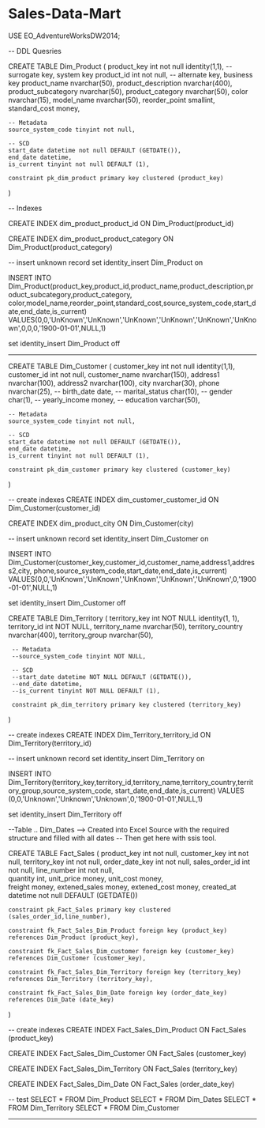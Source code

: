 # Sales-Data-Mart
USE EO_AdventureWorksDW2014;

-- DDL Quesries

CREATE TABLE Dim_Product (
	product_key int not null identity(1,1), -- surrogate key, system key
	product_id int not null, -- alternate key, business key
	product_name nvarchar(50),
	product_description nvarchar(400),
	product_subcategory nvarchar(50),
	product_category nvarchar(50),
	color nvarchar(15),
	model_name nvarchar(50),
	reorder_point smallint,
	standard_cost money,

	-- Metadata
	source_system_code tinyint not null,

	-- SCD
	start_date datetime not null DEFAULT (GETDATE()),
	end_date datetime,
	is_current tinyint not null DEFAULT (1),

	constraint pk_dim_product primary key clustered (product_key)
)

-- Indexes

CREATE INDEX dim_product_product_id
ON Dim_Product(product_id)

CREATE INDEX dim_product_product_category
ON Dim_Product(product_category)

-- insert unknown record
set identity_insert Dim_Product on

INSERT INTO Dim_Product(product_key,product_id,product_name,product_description,product_subcategory,product_category,
color,model_name,reorder_point,standard_cost,source_system_code,start_date,end_date,is_current)
VALUES(0,0,'UnKnown','UnKnown','UnKnown','UnKnown','UnKnown','UnKnown',0,0,0,'1900-01-01',NULL,1)

set identity_insert Dim_Product off

----------------------------------------------------------------------------------------------------------------------

CREATE TABLE Dim_Customer (
	customer_key int not null identity(1,1),
	customer_id int not null,
	customer_name nvarchar(150),
	address1 nvarchar(100),
	address2 nvarchar(100),
	city nvarchar(30),
	phone nvarchar(25),
	-- birth_date date,
	-- marital_status char(10),
	-- gender char(1),
	-- yearly_income money,
	-- education varchar(50),

	-- Metadata
	source_system_code tinyint not null,

	-- SCD
	start_date datetime not null DEFAULT (GETDATE()),
	end_date datetime,
	is_current tinyint not null DEFAULT (1),

	constraint pk_dim_customer primary key clustered (customer_key)
)

-- create indexes
CREATE INDEX dim_customer_customer_id
ON Dim_Customer(customer_id)

CREATE INDEX dim_product_city
ON Dim_Customer(city)

-- insert unknown record
set identity_insert Dim_Customer on

INSERT INTO Dim_Customer(customer_key,customer_id,customer_name,address1,address2,city,
phone,source_system_code,start_date,end_date,is_current)
VALUES(0,0,'UnKnown','UnKnown','UnKnown','UnKnown','UnKnown',0,'1900-01-01',NULL,1)

set identity_insert Dim_Customer off

CREATE TABLE Dim_Territory
  (
     territory_key int NOT NULL identity(1, 1),
     territory_id int NOT NULL,
     territory_name nvarchar(50),
     territory_country nvarchar(400),
     territory_group nvarchar(50),

	 -- Metadata
     --source_system_code tinyint NOT NULL,

	 -- SCD
     --start_date datetime NOT NULL DEFAULT (GETDATE()),
     --end_date datetime,
     --is_current tinyint NOT NULL DEFAULT (1),

     constraint pk_dim_territory primary key clustered (territory_key)
  )


-- create indexes
CREATE INDEX Dim_Territory_territory_id
ON Dim_Territory(territory_id)

-- insert unknown record
set identity_insert Dim_Territory on

INSERT INTO Dim_Territory(territory_key,territory_id,territory_name,territory_country,territory_group,source_system_code,
start_date,end_date,is_current)
VALUES (0,0,'Unknown','Unknown','Unknown',0,'1900-01-01',NULL,1)

set identity_insert Dim_Territory off

--Table .. Dim_Dates --> Created into Excel Source with the required structure and filled with all dates
-- Then get here with ssis tool.

CREATE TABLE Fact_Sales (
	product_key int not null,
	customer_key int not null,
	territory_key int not null,
	order_date_key int not null,
	sales_order_id int not null,
	line_number int not null,	
	quantity int,
	unit_price money,
	unit_cost money,	
	freight money,
	extened_sales money,
	extened_cost money,
	created_at datetime not null DEFAULT (GETDATE())

	constraint pk_Fact_Sales primary key clustered (sales_order_id,line_number),

	constraint fk_Fact_Sales_Dim_Product foreign key (product_key)
	references Dim_Product (product_key),

	constraint fk_Fact_Sales_Dim_customer foreign key (customer_key)
	references Dim_Customer (customer_key),

	constraint fk_Fact_Sales_Dim_Territory foreign key (territory_key)
	references Dim_Territory (territory_key),

	constraint fk_Fact_Sales_Dim_Date foreign key (order_date_key)
	references Dim_Date (date_key)
)

-- create indexes
CREATE INDEX Fact_Sales_Dim_Product
ON Fact_Sales (product_key)

CREATE INDEX Fact_Sales_Dim_Customer
ON Fact_Sales (customer_key)

CREATE INDEX Fact_Sales_Dim_Territory
ON Fact_Sales (territory_key)

CREATE INDEX Fact_Sales_Dim_Date
ON Fact_Sales (order_date_key)



-- test
SELECT * FROM Dim_Product
SELECT * FROM Dim_Dates
SELECT * FROM Dim_Territory
SELECT * FROM Dim_Customer


---------------------------------------------------------------------------------------------

